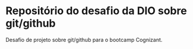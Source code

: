 # Repositório do desafio da DIO sobre git/github
Desafio de projeto sobre git/github para o bootcamp Cognizant.
